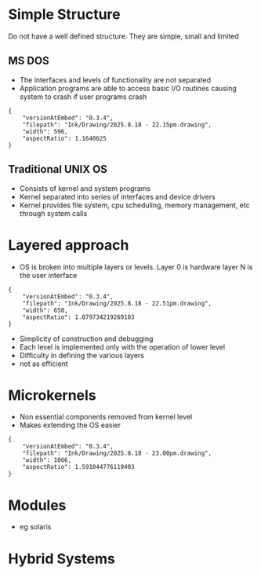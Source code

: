 # Simple Structure
Do not have a well defined structure. They are simple, small and limited
## MS DOS
- The interfaces and levels of functionality are not separated
- Application programs are able to access basic I/O routines causing system to crash if user programs crash

```handdrawn-ink
{
	"versionAtEmbed": "0.3.4",
	"filepath": "Ink/Drawing/2025.8.18 - 22.15pm.drawing",
	"width": 596,
	"aspectRatio": 1.1640625
}
```
## Traditional UNIX OS
- Consists of kernel and system programs
- Kernel separated into series of interfaces and device drivers
- Kernel provides file system, cpu scheduling, memory management, etc through system calls
# Layered approach
- OS is broken into multiple layers or levels. Layer 0 is hardware layer N is the user interface

```handdrawn-ink
{
	"versionAtEmbed": "0.3.4",
	"filepath": "Ink/Drawing/2025.8.18 - 22.51pm.drawing",
	"width": 650,
	"aspectRatio": 1.079734219269103
}
```
- Simplicity of construction and debugging
- Each level is implemented only with the operation of lower level
- Difficulty in defining the various layers
- not as efficient
# Microkernels
- Non essential components removed from kernel level
- Makes extending the OS easier

```handdrawn-ink
{
	"versionAtEmbed": "0.3.4",
	"filepath": "Ink/Drawing/2025.8.18 - 23.00pm.drawing",
	"width": 1066,
	"aspectRatio": 1.591044776119403
}
```

# Modules
- eg solaris
# Hybrid Systems
